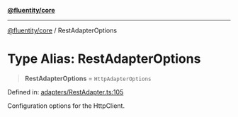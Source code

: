 [**@fluentity/core**](../README.md)

***

[@fluentity/core](../globals.md) / RestAdapterOptions

# Type Alias: RestAdapterOptions

> **RestAdapterOptions** = `HttpAdapterOptions`

Defined in: [adapters/RestAdapter.ts:105](https://github.com/cedricpierre/fluentity-core/blob/2ccafd8d5a02651a7a61215667003025bf50857e/src/adapters/RestAdapter.ts#L105)

Configuration options for the HttpClient.
